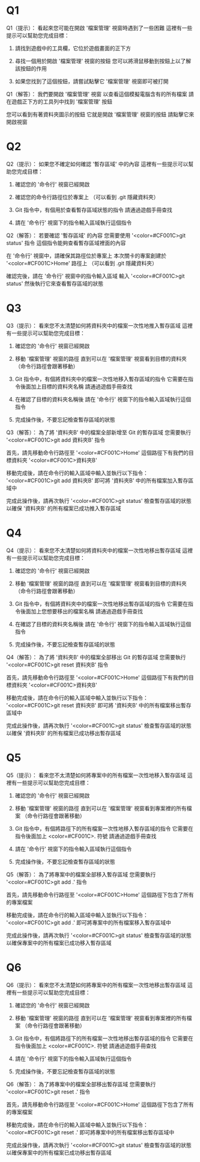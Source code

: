 # Q1
Q1（提示）：
看起來您可能在開啟 '檔案管理' 視窗時遇到了一些困難
這裡有一些提示可以幫助您完成目標：

1. 請找到遊戲中的工具欄，它位於遊戲畫面的正下方

2. 尋找一個用於開啟 '檔案管理' 視窗的按鈕
   您可以將滑鼠移動到按鈕上以了解該按鈕的作用

3. 如果您找到了這個按鈕，請嘗試點擊它
   '檔案管理' 視窗即可被打開

Q1（解答）：
我們要開啟 '檔案管理' 視窗
以查看這個模擬電腦含有的所有檔案
請在遊戲正下方的工具列中找到 '檔案管理' 按鈕

您可以看到有著資料夾圖示的按鈕
它就是開啟 '檔案管理' 視窗的按鈕
請點擊它來開啟視窗

# Q2
Q2（提示）：
如果您不確定如何確認 '暫存區域' 中的內容
這裡有一些提示可以幫助您完成目標：

1. 確認您的 '命令行' 視窗已經開啟

2. 確認您的命令行路徑位於專案上
   （可以看到 .git 隱藏資料夾）

3. Git 指令中，有個用於查看暫存區域狀態的指令
   請通過遊戲手冊查找

4. 請在 '命令行' 視窗下的指令輸入區域執行這個指令

Q2（解答）：
若要確認 '暫存區域' 的內容
您需要使用 '<color=#CF001C>git status</color>' 指令 
這個指令能夠查看暫存區域裡面的內容

在 '命令行' 視窗中，請確保其路徑位於專案上
本次關卡的專案創建於 '<color=#CF001C>Home</color>' 路徑上
（可以看到 .git 隱藏資料夾）

確認完後，請在 '命令行' 視窗中的指令輸入區域
輸入 '<color=#CF001C>git status</color>'
然後執行它來查看暫存區域的狀態

# Q3
Q3（提示）：
看來您不太清楚如何將資料夾中的檔案一次性地推入暫存區域
這裡有一些提示可以幫助您完成目標：

1. 確認您的 '命令行' 視窗已經開啟

2. 移動 '檔案管理' 視窗的路徑
   直到可以在 '檔案管理' 視窗看到目標的資料夾
   （命令行路徑會跟著移動）

3. Git 指令中，有個將資料夾中的檔案一次性地移入暫存區域的指令
   它需要在指令後面加上目標的資料夾名稱
   請通過遊戲手冊查找
   
4. 在確認了目標的資料夾名稱後
   請在 '命令行' 視窗下的指令輸入區域執行這個指令
   
5. 完成操作後，不要忘記檢查暫存區域的狀態

Q3（解答）：
為了將 '資料夾B' 中的檔案全部新增至 Git 的暫存區域
您需要執行 '<color=#CF001C>git add 資料夾B</color>' 指令

首先，請先移動命令行路徑至 '<color=#CF001C>Home</color>'
這個路徑下有我們的目標資料夾 '<color=#CF001C>資料夾B</color>'

移動完成後，請在命令行的輸入區域中輸入並執行以下指令：
'<color=#CF001C>git add 資料夾B</color>'
即可將 '資料夾B' 中的所有檔案加入暫存區域中

完成此操作後，請再次執行 '<color=#CF001C>git status</color>' 檢查暫存區域的狀態
以確保 '資料夾B' 的所有檔案已成功推入暫存區域

# Q4
Q4（提示）：
看來您不太清楚如何將資料夾中的檔案一次性地移出暫存區域
這裡有一些提示可以幫助您完成目標：

1. 確認您的 '命令行' 視窗已經開啟

2. 移動 '檔案管理' 視窗的路徑
   直到可以在 '檔案管理' 視窗看到目標的資料夾
   （命令行路徑會跟著移動）

3. Git 指令中，有個將資料夾中的檔案一次性地移出暫存區域的指令
   它需要在指令後面加上您想要移出的檔案名稱
   請通過遊戲手冊查找

4. 在確認了目標的資料夾名稱後
   請在 '命令行' 視窗下的指令輸入區域執行這個指令
   
5. 完成操作後，不要忘記檢查暫存區域的狀態

Q4（解答）：
為了將 '資料夾B' 中的檔案全部移出 Git 的暫存區域
您需要執行 '<color=#CF001C>git reset 資料夾B</color>' 指令

首先，請先移動命令行路徑至 '<color=#CF001C>Home</color>'
這個路徑下有我們的目標資料夾 '<color=#CF001C>資料夾B</color>'

移動完成後，請在命令行的輸入區域中輸入並執行以下指令：
'<color=#CF001C>git reset 資料夾B</color>'
即可將 '資料夾B' 中的所有檔案移出暫存區域中

完成此操作後，請再次執行 '<color=#CF001C>git status</color>' 檢查暫存區域的狀態
以確保 '資料夾B' 的所有檔案已成功移出暫存區域


# Q5
Q5（提示）：
看來您不太清楚如何將專案中的所有檔案一次性地移入暫存區域
這裡有一些提示可以幫助您完成目標：

1. 確認您的 '命令行' 視窗已經開啟

2. 移動 '檔案管理' 視窗的路徑
   直到可以在 '檔案管理' 視窗看到專案裡的所有檔案
   （命令行路徑會跟著移動）

3. Git 指令中，有個將路徑下的所有檔案一次性地移入暫存區域的指令
   它需要在指令後面加上 <color=#CF001C>.</color> 符號
   請通過遊戲手冊查找

4. 請在 '命令行' 視窗下的指令輸入區域執行這個指令
   
5. 完成操作後，不要忘記檢查暫存區域的狀態

Q5（解答）：
為了將專案中的檔案全部移入暫存區域
您需要執行 '<color=#CF001C>git add .</color>' 指令

首先，請先移動命令行路徑至 '<color=#CF001C>Home</color>'
這個路徑下包含了所有的專案檔案

移動完成後，請在命令行的輸入區域中輸入並執行以下指令：
'<color=#CF001C>git add .</color>'
即可將專案中的所有檔案移入暫存區域中

完成此操作後，請再次執行 '<color=#CF001C>git status</color>' 檢查暫存區域的狀態
以確保專案中的所有檔案已成功移入暫存區域

# Q6
Q6（提示）：
看來您不太清楚如何將專案中的所有檔案一次性地移出暫存區域
這裡有一些提示可以幫助您完成目標：

1. 確認您的 '命令行' 視窗已經開啟

2. 移動 '檔案管理' 視窗的路徑
   直到可以在 '檔案管理' 視窗看到專案裡的所有檔案
   （命令行路徑會跟著移動）

3. Git 指令中，有個將路徑下的所有檔案一次性地移出暫存區域的指令
   它需要在指令後面加上 <color=#CF001C>.</color> 符號
   請通過遊戲手冊查找

4. 請在 '命令行' 視窗下的指令輸入區域執行這個指令
   
4. 完成操作後，不要忘記檢查暫存區域的狀態

Q6（解答）：
為了將專案中的檔案全部移出暫存區域
您需要執行 '<color=#CF001C>git reset .</color>' 指令

首先，請先移動命令行路徑至 '<color=#CF001C>Home</color>'
這個路徑下包含了所有的專案檔案

移動完成後，請在命令行的輸入區域中輸入並執行以下指令：
'<color=#CF001C>git reset .</color>'
即可將專案中的所有檔案移出暫存區域中

完成此操作後，請再次執行 '<color=#CF001C>git status</color>' 檢查暫存區域的狀態
以確保專案中的所有檔案已成功移出暫存區域